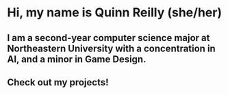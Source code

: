 # Hi, my name is Quinn Reilly (she/her)
## I am a second-year computer science major at Northeastern University with a concentration in AI, and a minor in Game Design.
## Check out my projects!
